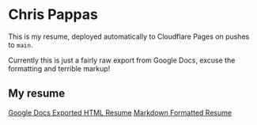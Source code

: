 # Chris Pappas

This is my resume, deployed automatically to Cloudflare Pages on pushes to `main`.

Currently this is just a fairly raw export from Google Docs, excuse the formatting and terrible markup!

## My resume

[Google Docs Exported HTML Resume](public/index.html)
[Markdown Formatted Resume](public/resume.md)